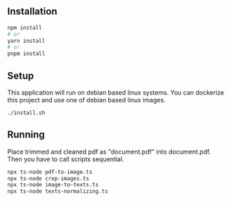 ## Installation

```bash
npm install
# or
yarn install
# or
pnpm install
```

## Setup

This application will run on debian based linux systems. You can dockerize this project and use one of debian based linux images.

```bash
./install.sh
```

## Running

Place trimmed and cleaned pdf as "document.pdf" into document.pdf. </br>
Then you have to call scripts sequential. </br>

```bash
npx ts-node pdf-to-image.ts
npx ts-node crop-images.ts
npx ts-node image-to-texts.ts
npx ts-node texts-normalizing.ts
```
